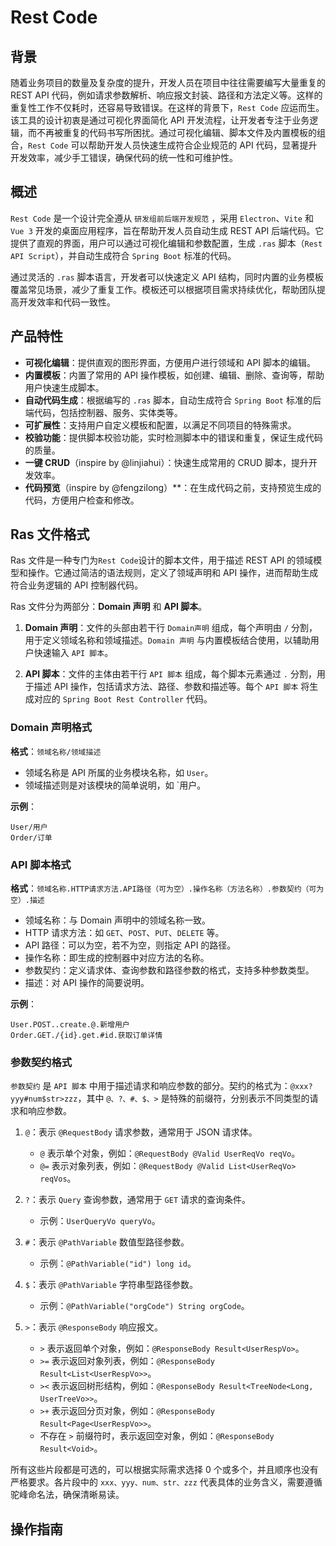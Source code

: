 # Rest Code

## 背景

随着业务项目的数量及复杂度的提升，开发人员在项目中往往需要编写大量重复的 REST API 代码，例如请求参数解析、响应报文封装、路径和方法定义等。这样的重复性工作不仅耗时，还容易导致错误。在这样的背景下，`Rest Code` 应运而生。该工具的设计初衷是通过可视化界面简化 API 开发流程，让开发者专注于业务逻辑，而不再被重复的代码书写所困扰。通过可视化编辑、脚本文件及内置模板的组合，`Rest Code` 可以帮助开发人员快速生成符合企业规范的 API 代码，显著提升开发效率，减少手工错误，确保代码的统一性和可维护性。

## 概述

`Rest Code` 是一个设计完全遵从 `研发组前后端开发规范` ，采用 `Electron`、`Vite` 和 `Vue 3` 开发的桌面应用程序，旨在帮助开发人员自动生成 REST API 后端代码。它提供了直观的界面，用户可以通过可视化编辑和参数配置，生成 `.ras` 脚本（`Rest API Script`），并自动生成符合 `Spring Boot` 标准的代码。

通过灵活的 `.ras` 脚本语言，开发者可以快速定义 API 结构，同时内置的业务模板覆盖常见场景，减少了重复工作。模板还可以根据项目需求持续优化，帮助团队提高开发效率和代码一致性。

## 产品特性

- **可视化编辑**：提供直观的图形界面，方便用户进行领域和 API 脚本的编辑。
- **内置模板**：内置了常用的 API 操作模板，如创建、编辑、删除、查询等，帮助用户快速生成脚本。
- **自动代码生成**：根据编写的 `.ras` 脚本，自动生成符合 `Spring Boot` 标准的后端代码，包括控制器、服务、实体类等。
- **可扩展性**：支持用户自定义模板和配置，以满足不同项目的特殊需求。
- **校验功能**：提供脚本校验功能，实时检测脚本中的错误和重复，保证生成代码的质量。
- **一键 CRUD**（inspire by @linjiahui）：快速生成常用的 CRUD 脚本，提升开发效率。
- **代码预览**（inspire by @fengzilong）**：在生成代码之前，支持预览生成的代码，方便用户检查和修改。

## Ras 文件格式

Ras 文件是一种专门为`Rest Code`设计的脚本文件，用于描述 REST API 的领域模型和操作。它通过简洁的语法规则，定义了领域声明和 API 操作，进而帮助生成符合业务逻辑的 API 控制器代码。

Ras 文件分为两部分：**Domain 声明** 和 **API 脚本**。

1. **Domain 声明**：文件的头部由若干行 `Domain声明` 组成，每个声明由 `/` 分割，用于定义领域名称和领域描述。`Domain 声明` 与内置模板结合使用，以辅助用户快速输入 `API 脚本`。

2. **API 脚本**：文件的主体由若干行 `API 脚本` 组成，每个脚本元素通过 `.` 分割，用于描述 API 操作，包括请求方法、路径、参数和描述等。每个 `API 脚本` 将生成对应的 `Spring Boot Rest Controller` 代码。

### Domain 声明格式

**格式**：`领域名称/领域描述`

- 领域名称是 API 所属的业务模块名称，如 `User`。
- 领域描述则是对该模块的简单说明，如 `用户。

**示例**：

```text
User/用户
Order/订单
```

### API 脚本格式

**格式**：`领域名称.HTTP请求方法.API路径（可为空）.操作名称（方法名称）.参数契约（可为空）.描述`

- 领域名称：与 Domain 声明中的领域名称一致。
- HTTP 请求方法：如 `GET`、`POST`、`PUT`、`DELETE` 等。
- API 路径：可以为空，若不为空，则指定 API 的路径。
- 操作名称：即生成的控制器中对应方法的名称。
- 参数契约：定义请求体、查询参数和路径参数的格式，支持多种参数类型。
- 描述：对 API 操作的简要说明。

**示例**：

```text
User.POST..create.@.新增用户
Order.GET./{id}.get.#id.获取订单详情
```

### 参数契约格式

`参数契约` 是 `API 脚本` 中用于描述请求和响应参数的部分。契约的格式为：`@xxx?yyy#num$str>zzz`，其中 `@、?、#、$、>` 是特殊的前缀符，分别表示不同类型的请求和响应参数。

1. `@`：表示 `@RequestBody` 请求参数，通常用于 JSON 请求体。  
   - `@` 表示单个对象，例如：`@RequestBody @Valid UserReqVo reqVo`。
   - `@=` 表示对象列表，例如：`@RequestBody @Valid List<UserReqVo> reqVos`。

2. `?`：表示 `Query` 查询参数，通常用于 `GET` 请求的查询条件。  
   - 示例：`UserQueryVo queryVo`。

3. `#`：表示 `@PathVariable` 数值型路径参数。  
   - 示例：`@PathVariable("id") long id`。

4. `$`：表示 `@PathVariable` 字符串型路径参数。  
   - 示例：`@PathVariable("orgCode") String orgCode`。

5. `>`：表示 `@ResponseBody` 响应报文。  
   - `>` 表示返回单个对象，例如：`@ResponseBody Result<UserRespVo>`。
   - `>=` 表示返回对象列表，例如：`@ResponseBody Result<List<UserRespVo>>`。
   - `><` 表示返回树形结构，例如：`@ResponseBody Result<TreeNode<Long, UserTreeVo>>`。
   - `>+` 表示返回分页对象，例如：`@ResponseBody Result<Page<UserRespVo>>`。
   - 不存在 `>` 前缀符时，表示返回空对象，例如：`@ResponseBody Result<Void>`。

所有这些片段都是可选的，可以根据实际需求选择 0 个或多个，并且顺序也没有严格要求。各片段中的 `xxx、yyy、num、str、zzz` 代表具体的业务含义，需要遵循驼峰命名法，确保清晰易读。

## 操作指南